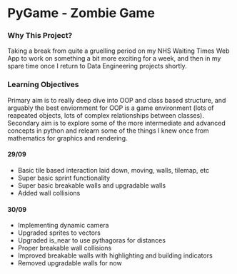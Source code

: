 # PyGame - Zombie Game  
  
### Why This Project?  
Taking a break from quite a gruelling period on my NHS Waiting Times Web App to work on something a bit more exciting for a week, and then in my spare time once I return to Data Engineering projects shortly.  
  
### Learning Objectives  
Primary aim is to really deep dive into OOP and class based structure, and arguably the best enviornment for OOP is a game environment (lots of reapeated objects, lots of complex relationships between classes).   
Secondary aim is to explore some of the more intermediate and advanced concepts in python and relearn some of the things I knew once from mathematics for graphics and rendering.    
   
#### 29/09   
- Basic tile based interaction laid down, moving, walls, tilemap, etc    
- Super basic sprint functionality  
- Super basic breakable walls and upgradable walls  
- Added wall collisions  
   
#### 30/09    
- Implementing dynamic camera  
- Upgraded sprites to vectors 
- Upgraded is_near to use pythagoras for distances  
- Proper breakable wall collisions  
- Improved breakable walls with highlighting and building indicators  
- Removed upgradable walls for now  
